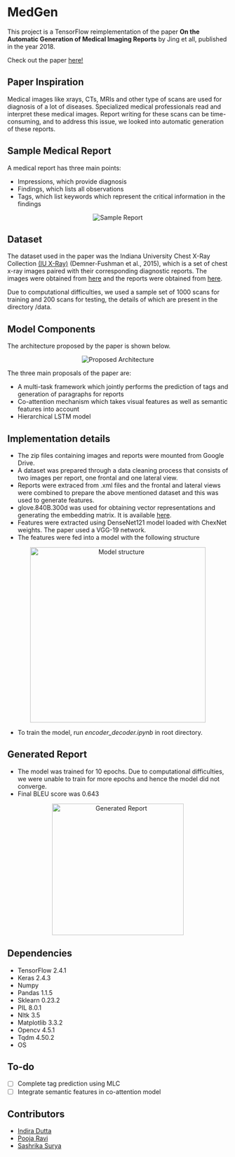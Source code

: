 # MedGen

This project is a TensorFlow reimplementation of the paper __On the Automatic Generation of Medical Imaging Reports__ by Jing et all, published in the year 2018.

Check out the paper [here!](https://arxiv.org/abs/1711.08195)

## Paper Inspiration
Medical images like xrays, CTs, MRIs and other type of scans are used for diagnosis of a lot of diseases. Specialized medical professionals read and interpret these medical images. Report writing for these scans can be time-consuming, and to address this issue, we looked into automatic generation of these reports. 

## Sample Medical Report
A medical report has three main points:
- Impressions, which provide diagnosis
- Findings, which lists all observations
- Tags, which list keywords which represent the critical information in the findings

<p align="center">
<img src="https://github.com/01pooja10/Medical-Report-Generator/blob/main/misc/sample_report.png" alt="Sample Report">

## Dataset
The dataset used in the paper was the Indiana University Chest X-Ray Collection [(IU X-Ray)](https://www.kaggle.com/raddar/chest-xrays-indiana-university) (Demner-Fushman et al., 2015), which is a set of chest x-ray images paired with their corresponding diagnostic reports.
The images were obtained from [here](https://academictorrents.com/details/5a3a439df24931f410fac269b87b050203d9467d) and the reports were obtained from [here](https://academictorrents.com/details/66450ba52ba3f83fbf82ef9c91f2bde0e845aba9).

Due to computational difficulties, we used a sample set of 1000 scans for training and 200 scans for testing, the details of which are present in the directory /data.

## Model Components
The architecture proposed by the paper is shown below. 

<p align="center">
<img src="https://github.com/01pooja10/Medical-Report-Generator/blob/main/misc/model_structure.png" alt="Proposed Architecture">


The three main proposals of the paper are:
- A multi-task framework which jointly performs the prediction of tags and generation of paragraphs for reports
- Co-attention mechanism which takes visual features as well as semantic features into account
- Hierarchical LSTM model

## Implementation details
 - The zip files containing images and reports were mounted from Google Drive.
 - A dataset was prepared through a data cleaning process that consists of two images per report, one frontal and one lateral view.
 - Reports were extraced from .xml files and the frontal and lateral views were combined to prepare the above mentioned dataset and this was used to generate features.
 - glove.840B.300d was used for obtaining vector representations and generating the embedding matrix. It is available [here](https://nlp.stanford.edu/projects/glove/).
 - Features were extracted using DenseNet121 model loaded with ChexNet weights. The paper used a VGG-19 network.
 - The features were fed into a model with the following structure
<p align="center">
<img src="https://github.com/01pooja10/Medical-Report-Generator/blob/main/misc/attn_mod.jpg" height="400" alt="Model structure">
 
 - To train the model, run *encoder_decoder.ipynb* in root directory.
 
 ## Generated Report
- The model was trained for 10 epochs. Due to computational difficulties, we were unable to train for more epochs and hence the model did not converge. 
- Final BLEU score was 0.643
 <p align="center">
<img src="https://github.com/01pooja10/Medical-Report-Generator/blob/main/misc/generated_report.png" height="300" alt="Generated Report">

## Dependencies
- TensorFlow 2.4.1
- Keras 2.4.3
- Numpy
- Pandas 1.1.5
- Sklearn 0.23.2
- PIL 8.0.1
- Nltk 3.5
- Matplotlib 3.3.2
- Opencv 4.5.1
- Tqdm 4.50.2
- OS

## To-do
- [ ] Complete tag prediction using MLC
- [ ] Integrate semantic features in co-attention model

## Contributors 
- [Indira Dutta](https://github.com/indiradutta)
- [Pooja Ravi](https://github.com/01pooja10)
- [Sashrika Surya](https://github.com/sashrika15)


